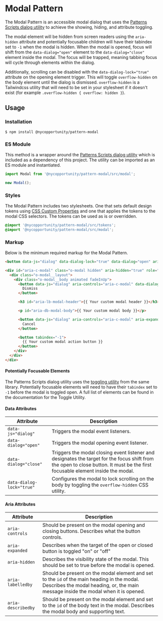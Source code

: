 # Modal Pattern

The Modal Pattern is an accessible modal dialog that uses the [Patterns Scripts dialog utility](https://github.com/CityOfNewYork/patterns-scripts/tree/main/src/dialog) to achieve the showing, hiding, and attribute toggling.

The modal element will be hidden from screen readers using the `aria-hidden` attribute and potentially focusable children will have their tabindex set to `-1` when the modal is hidden. When the modal is opened, focus will shift from the `data-dialog="open"` element to the `data-dialog="close"` element inside the modal. The focus will be trapped, meaning tabbing focus will cycle through elements within the dialog.

Additionally, scrolling can be disabled with the `data-dialog-lock="true"` attribute on the opening element trigger. This will toggle `overflow-hidden` on the body element until the dialog is dismissed. `overflow-hidden` is a Tailwindcss utility that will need to be set in your stylesheet if it doesn't exist (for example `.overflow-hidden { overflow: hidden }`).

## Usage

### Installation

```shell
$ npm install @nycopportunity/pattern-modal
```

### ES Module

This method is a wrapper around the [Patterns Scripts dialog utility](https://github.com/CityOfNewYork/patterns-scripts/tree/main/src/dialog) which is included as a dependency of this project. The utility can be imported as an ES module and instantiated.

```javascript
import Modal from '@nycopportunity/pattern-modal/src/modal';

new Modal();
```

### Styles

The Modal Pattern includes two stylesheets. One that sets default design tokens using [CSS Custom Properties](https://developer.mozilla.org/en-US/docs/Web/CSS/Using_CSS_custom_properties) and one that applies the tokens to the modal CSS selectors. The tokens can be used as is or overridden.

```scss
@import '@nycopportunity/pattern-modal/src/tokens';
@import '@nycopportunity/pattern-modal/src/modal';
```

### Markup

Below is the minimum required markup for the Modal Pattern.

```html
<button data-js="dialog" data-dialog-lock="true" data-dialog="open" aria-controls="aria-c-modal" aria-expanded="false">Show Modal</button>

<div id="aria-c-modal" class="o-modal hidden" aria-hidden="true" role="dialog" aria-modal="true" aria-labelledby="aria-lb-modal-header" aria-describedby="aria-db-modal-body">
  <div class="o-modal__layout">
    <div class="o-modal__body animated fadeInUp">
      <button data-js="dialog" aria-controls="aria-c-modal" data-dialog="close" aria-expanded="false" tabindex="-1">
        Dismiss
      </button>

      <h3 id="aria-lb-modal-header">{{ Your custom modal header }}</h3>

      <p id="aria-db-modal-body">{{ Your custom modal body }}</p>

      <button data-js="dialog" aria-controls="aria-c-modal" aria-expanded="false" tabindex="-1">
        Cancel
      </button>

      <button tabindex="-1">
        {{ Your custom modal action button }}
      </button>
    </div>
  </div>
</div>
```

#### Potentially Focusable Elements

The Patterns Scripts dialog utility uses the [toggling utility](https://github.com/CityOfNewYork/patterns-scripts/tree/main/src/toggle#attributes) from the same library. Potentially focusable elements will need to have their `tabindex` set to `-1` before the modal is toggled open. A full list of elements can be found in the documentation for the Toggle Utility.

#### Data Attributes

Attribute                 | Description
--------------------------|-
`data-js="dialog"`        | Triggers the modal event listeners.
`data-dialog="open"`      | Triggers the modal opening event listener.
`data-dialog="close"`     | Triggers the modal closing event listener and designates the target for the focus shift from the open to close button. It must be the first focusable element inside the modal.
`data-dialog-lock="true"` | Configures the modal to lock scrolling on the body by toggling the `overflow-hidden` CSS utility.

#### Aria Attributes

Attribute          | Description
-------------------|-
`aria-controls`    | Should be present on the modal opening and closing buttons. Describes what the button controls.
`aria-expanded`    | Describes when the target of the open or closed button is toggled "on" or "off"
`aria-hidden`      | Describes the visibility state of the modal. This should be set to true before the modal is opened.
`aria-labelledby`  | Should be present on the modal element and set to the `id` of the main heading in the modal. Describes the modal heading, or, the main message inside the modal when it is opened.
`aria-describedby` | Should be present on the modal element and set to the `id` of the body text in the modal. Describes the modal body and supporting text.

